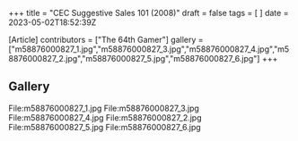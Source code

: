 +++
title = "CEC Suggestive Sales 101 (2008)"
draft = false
tags = [ ]
date = 2023-05-02T18:52:39Z

[Article]
contributors = ["The 64th Gamer"]
gallery = ["m58876000827_1.jpg","m58876000827_3.jpg","m58876000827_4.jpg","m58876000827_2.jpg","m58876000827_5.jpg","m58876000827_6.jpg"]
+++
## Gallery ##
<gallery>
File:m58876000827_1.jpg
File:m58876000827_3.jpg
File:m58876000827_4.jpg
File:m58876000827_2.jpg
File:m58876000827_5.jpg
File:m58876000827_6.jpg
</gallery>